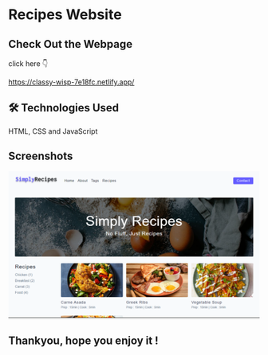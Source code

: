 # Recipes Website

## Check Out the Webpage
click here 👇

https://classy-wisp-7e18fc.netlify.app/

## 🛠 Technologies Used
HTML, CSS and JavaScript

## Screenshots

![App Screenshot](https://github.com/dilipraj28/Recipe-webSite/blob/master/screenshot/Screenshot.png)
## Thankyou, hope you enjoy it !
